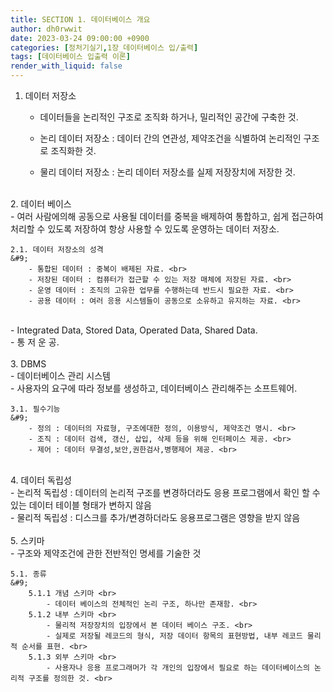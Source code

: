 ```yaml
---
title: SECTION 1. 데이터베이스 개요
author: dh0rwwit
date: 2023-03-24 09:00:00 +0900
categories: [정처기실기,1장_데이터베이스 입/출력]
tags: [데이터베이스 입출력 이론]
render_with_liquid: false
---
```


1. 데이터 저장소 <br>
    - 데이터들을 논리적인 구조로 조직화 하거나, 밀리적인 공간에 구축한 것. <br>

    - 논리 데이터 저장소 : 데이터 간의 연관성, 제약조건을 식별하여 논리적인 구조로 조직화한 것. <br>
    - 물리 데이터 저장소 : 논리 데이터 저장소를 실제 저장장치에 저장한 것. <br>
<br>
2. 데이터 베이스 <br>
    - 여러 사람에의해 공동으로 사용될 데이터를 중복을 배제하여 통합하고, 쉽게 접근하여 처리할 수 있도록 저장하여 항상 사용할 수 있도록 운영하는 데이터 저장소. <br>

    2.1. 데이터 저장소의 성격 
    &#9;
        - 통합된 데이터 : 중복이 배제된 자료. <br>
        - 저장된 데이터 : 컴퓨터가 접근할 수 있는 저장 매체에 저장된 자료. <br>
        - 운영 데이터 : 조직의 고유한 업무를 수행하는데 반드시 필요한 자료. <br>
        - 공용 데이터 : 여러 응용 시스템들이 공동으로 소유하고 유지하는 자료. <br>
<br>
        - Integrated Data, Stored Data, Operated Data, Shared Data. <br>
        - 통 저 운 공. <br>
<br>
3. DBMS <br>
    - 데이터베이스 관리 시스템 <br>
    - 사용자의 요구에 따라 정보를 생성하고, 데이터베이스 관리해주는 소프트웨어. <br>

    3.1. 필수기능
    &#9;
        - 정의 : 데이터의 자료형, 구조에대한 정의, 이용방식, 제약조건 명시. <br>
        - 조직 : 데이터 검색, 갱신, 삽입, 삭제 등을 위해 인터페이스 제공. <br>
        - 제어 : 데이터 무결성,보안,권한검사,병행제어 제공. <br>
<br>
4. 데이터 독립성 <br>
    - 논리적 독립성 : 데이터의 논리적 구조를 변경하더라도 응용 프로그램에서 확인 할 수 있는 데이터 테이블 형태가 변하지 않음 <br>
    - 물리적 독립성 : 디스크를 추가/변경하더라도 응용프로그램은 영향을 받지 않음 <br>
<br>
5. 스키마  <br>
    - 구조와 제약조건에 관한 전반적인 명세를 기술한 것 <br>

    5.1. 종류
    &#9;
        5.1.1 개념 스키마 <br>
            - 데이터 베이스의 전체적인 논리 구조, 하나만 존재함. <br>
        5.1.2 내부 스키마 <br> 
            - 물리적 저장장치의 입장에서 본 데이터 베이스 구조. <br>
            - 실제로 저장될 레코드의 형식, 저장 데이터 항목의 표현방법, 내부 레코드 물리적 순서를 표현. <br>
        5.1.3 외부 스키마 <br> 
            - 사용자나 응용 프로그래머가 각 개인의 입장에서 필요로 하는 데이터베이스의 논리적 구조를 정의한 것. <br>




